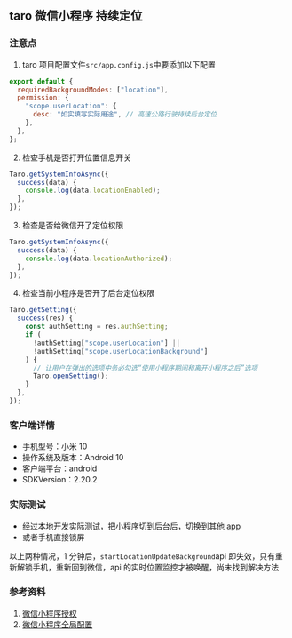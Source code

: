 ## taro 微信小程序 持续定位

### 注意点

1. taro 项目配置文件`src/app.config.js`中要添加以下配置

```javascript
export default {
  requiredBackgroundModes: ["location"],
  permission: {
    "scope.userLocation": {
      desc: "如实填写实际用途", // 高速公路行驶持续后台定位
    },
  },
};
```

2. 检查手机是否打开位置信息开关

```javascript
Taro.getSystemInfoAsync({
  success(data) {
    console.log(data.locationEnabled);
  },
});
```

3. 检查是否给微信开了定位权限

```javascript
Taro.getSystemInfoAsync({
  success(data) {
    console.log(data.locationAuthorized);
  },
});
```

4. 检查当前小程序是否开了后台定位权限

```javascript
Taro.getSetting({
  success(res) {
    const authSetting = res.authSetting;
    if (
      !authSetting["scope.userLocation"] ||
      !authSetting["scope.userLocationBackground"]
    ) {
      // 让用户在弹出的选项中务必勾选“使用小程序期间和离开小程序之后”选项
      Taro.openSetting();
    }
  },
});
```

### 客户端详情

- 手机型号：小米 10
- 操作系统及版本：Android 10
- 客户端平台：android
- SDKVersion：2.20.2

### 实际测试

- 经过本地开发实际测试，把小程序切到后台后，切换到其他 app
- 或者手机直接锁屏

以上两种情况，1 分钟后，`startLocationUpdateBackground`api 即失效，只有重新解锁手机，重新回到微信，api 的实时位置监控才被唤醒，尚未找到解决方法

### 参考资料

1. [微信小程序授权](https://developers.weixin.qq.com/miniprogram/dev/framework/open-ability/authorize.html)
2. [微信小程序全局配置](https://developers.weixin.qq.com/miniprogram/dev/reference/configuration/app.html#permission)
